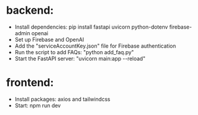 # backend:
 - Install dependencies: pip install fastapi uvicorn python-dotenv firebase-admin openai
 - Set up Firebase and OpenAI
 - Add the "serviceAccountKey.json" file for Firebase authentication
 - Run the script to add FAQs: "python add_faq.py"
 - Start the FastAPI server: "uvicorn main:app --reload"

# frontend:
 - Install packages: axios and tailwindcss
 - Start: npm run dev

